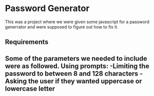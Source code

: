 # Password Generator
This was a project where we were given some javascript for a password generrator and were supposed to figure out how to fix it.

## Requirements
Some of the parameters we needed to include were as followed.
Using prompts:
-Limiting the password to between 8 and 128 characters
-Asking the user if they wanted uppercase or lowercase letter
-